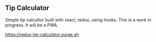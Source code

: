 ## Tip Calculator

Simple tip calcultor built with react, redux, using hooks. This is a work in progress. It will be a PWA.

https://redux-tip-calculator.surge.sh